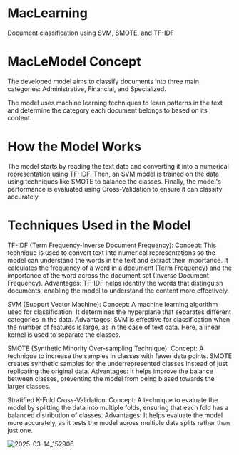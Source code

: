 
# MacLearning

Document classification using SVM, SMOTE, and TF-IDF

# MacLeModel Concept

The developed model aims to classify documents into three main categories: Administrative, Financial, and Specialized. 

The model uses machine learning techniques to learn patterns in the text and determine the category each document belongs to based on its content.

# How the Model Works

The model starts by reading the text data and converting it into a numerical representation using TF-IDF.
Then, an SVM model is trained on the data using techniques like SMOTE to balance the classes.
Finally, the model's performance is evaluated using Cross-Validation to ensure it can classify accurately.

# Techniques Used in the Model

TF-IDF (Term Frequency-Inverse Document Frequency):
Concept: This technique is used to convert text into numerical representations so the model can understand the words in the text and extract their importance. It calculates the frequency of a word in a document (Term Frequency) and the importance of the word across the document set (Inverse Document Frequency).
Advantages: TF-IDF helps identify the words that distinguish documents, enabling the model to understand the content more effectively.

SVM (Support Vector Machine):
Concept: A machine learning algorithm used for classification. It determines the hyperplane that separates different categories in the data.
Advantages: SVM is effective for classification when the number of features is large, as in the case of text data. Here, a linear kernel is used to separate the classes.

SMOTE (Synthetic Minority Over-sampling Technique):
Concept: A technique to increase the samples in classes with fewer data points. SMOTE creates synthetic samples for the underrepresented classes instead of just replicating the original data.
Advantages: It helps improve the balance between classes, preventing the model from being biased towards the larger classes.

Stratified K-Fold Cross-Validation:
Concept: A technique to evaluate the model by splitting the data into multiple folds, ensuring that each fold has a balanced distribution of classes.
Advantages: It helps evaluate the model more accurately, as it tests the model across multiple data splits rather than just one.

![2025-03-14_152906](https://github.com/user-attachments/assets/fc42e15a-112a-4b69-a6f5-467a9a71e1cb)
